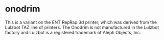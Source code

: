 # onodrim
This is a variant on the ENT RepRap 3d printer, which was derived from the Lulzbot TAZ line of printers. The Onodrim is not manufactured in the Lulzbot factory and Lulzbot is a registered trademark of Aleph Objects, Inc.
